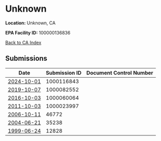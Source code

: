 # Unknown

**Location:** Unknown, CA

**EPA Facility ID:** 100000136836

[Back to CA Index](../../index.md)

## Submissions

| Date | Submission ID | Document Control Number |
|------|--------------|-------------------------|
| [2024-10-01](submissions/1000116843.md) | 1000116843 |  |
| [2019-10-07](submissions/1000082552.md) | 1000082552 |  |
| [2016-10-03](submissions/1000060064.md) | 1000060064 |  |
| [2011-10-03](submissions/1000023997.md) | 1000023997 |  |
| [2006-10-11](submissions/46772.md) | 46772 |  |
| [2004-06-21](submissions/35238.md) | 35238 |  |
| [1999-06-24](submissions/12828.md) | 12828 |  |
